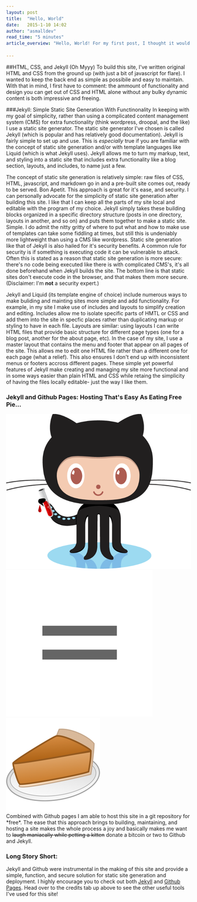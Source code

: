 ```yaml
---
layout: post
title:  "Hello, World"
date:   2015-1-10 14:02
author: "asmalldev"
read_time: "5 minutes"
article_overview: "Hello, World! For my first post, I thought it would be appropriate to talk about the creation process of this site. To build this site, I've written original HTML and CSS from the ground up (with just a bit of javascript for flare). I wanted to keep the back end as simple as possbile and easy to maintain. With that in mind, I first have to comment: the amount of..."

---
```


##HTML, CSS, and Jekyll (Oh Myyy)
To build this site, I've written original HTML and CSS from the ground up (with just a bit of javascript for flare). I wanted to keep the back end as simple as possibile and easy to maintain. With that in mind, I first have to comment: the ammount of functionality and design you can get out of CSS and HTML alone without any bulky dynamic content is both impressive and freeing.

###Jekyll: Simple Static Site Generation With Functinonality
In keeping with my goal of simplicity, rather than using a complicated content management system (CMS) for extra functionality (think wordpress, droopal, and the like) I use a static site generator. The static site generator I've chosen is called Jekyll (which is popular and has relatively good documentation). Jekyll is fairly simple to set up and use. This is *especially* true if you are familiar with the concept of static site generation and/or with template languages like Liquid (which is what Jekyll uses). Jekyll allows me to turn my markup, text, and styling into a static site that includes extra functionality like a blog section, layouts, and includes, to name just a few.

The concept of static site generation is relatively simple: raw files of CSS, HTML, javascript, and markdown go in and a pre-built site comes out, ready to be served. Bon Apetit. This approach is great for it's ease, and security. I can personally advocate for the simplicity of static site generation after building this site. I like that I can keep all the parts of my site local and editable with the program of my choice. Jekyll simply takes these building blocks organized in a specific directory structure (posts in one directory, layouts in another, and so on) and puts them together to make a static site. Simple. I do admit the nitty gritty of where to put what and how to make use of templates can take some fiddling at times, but still this is undeniably more lightweight than using a CMS like wordpress. Static site generation like that of Jekyll is also hailed for it's security benefits. A common rule for security is if something is executing code it can be vulnerable to attack. Often this is stated as a reason that static site generation is more secure: there's no code being executed like there is with complicated CMS's, it's all done beforehand when Jekyll builds the site. The bottom line is that static sites don't execute code in the browser, and that makes them more secure. (Disclaimer: I'm **not** a security expert.)

Jekyll and Liquid (its template engine of choice) include numerous ways to make buliding and mainting sites more simple and add functionality. For example, in my site I make use of includes and layouts to simplify creation and editing. Includes allow me to isolate specific parts of HMTL or CSS and add them into the site in specfic places rather than duplicating markup or styling to have in each file. Layouts are similar: using layouts I can write HTML files that provide basic structure for different page types (one for a blog post, another for the about page, etc). In the case of my site, I use a master layout that contains the menu and footer that appear on all pages of the site. This allows me to edit one HTML file rather than a different one for each page (what a relief). This also ensures I don't end up with inconsistent menus or footers accross different pages. These simple yet powerful features of Jekyll make creating and managing my site more functional and in some ways easier than plain HTML and CSS while retaing the simplicity of having the files locally editable- just the way I like them.

### Jekyll and Github Pages: Hosting That's Easy As Eating Free Pie...
<div class="center_imgs">
<img class="post_img" src="/img/octojekyll.png" alt="Jekyll and Github">
<img class="post_img" src="/img/post0/equals.png" alt="equals">
<img class="post_img" src="/img/post0/pie.png" alt="pie">
</div>
Combined with Github pages I am able to host this site in a git repository for *free*. The ease that this approach brings to building, maintaining, and hosting a site makes the whole process a joy and basically makes me want to <s>laugh maniacally while petting a kitten</s> donate a bitcoin or two to Github and Jekyll. 

### Long Story Short:
Jekyll and Github were instrumental in the making of this site and provide a simple, function, and secure solution for static site generation and deployment. I highly encourage you to check out both [Jekyll](http://www.jekyllrb.com) and [Github Pages](http://www.pages.github.com). Head over to the credits tab up above to see the other useful tools I've used for this site!